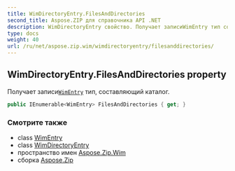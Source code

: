 ```yaml
---
title: WimDirectoryEntry.FilesAndDirectories
second_title: Aspose.ZIP для справочника API .NET
description: WimDirectoryEntry свойство. Получает записиWimEntry тип составляющий каталог.
type: docs
weight: 40
url: /ru/net/aspose.zip.wim/wimdirectoryentry/filesanddirectories/
---
```

## WimDirectoryEntry.FilesAndDirectories property

Получает записи[`WimEntry`](../../wimentry/) тип, составляющий каталог.

```csharp
public IEnumerable<WimEntry> FilesAndDirectories { get; }
```

### Смотрите также

* class [WimEntry](../../wimentry/)
* class [WimDirectoryEntry](../)
* пространство имен [Aspose.Zip.Wim](../../wimdirectoryentry/)
* сборка [Aspose.Zip](../../../)


